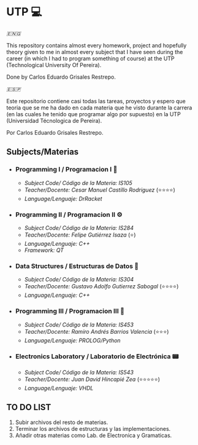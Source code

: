 # **UTP 💻**

*🇪🇳🇬*

This repository contains almost every homework, project and hopefully theory given to me in almost every subject that I have seen during the career (in which I had to program something of course) at the UTP (Technological University Of Pereira).

Done by Carlos Eduardo Grisales Restrepo.

*🇪​​​​​🇸​​​​​🇵​​​​​*

Este repositorio contiene casi todas las tareas, proyectos y espero que teoria que se me ha dado en cada materia que he visto durante la carrera (en las cuales he tenido que programar algo por supuesto) en la UTP (Universidad Técnologica de Pereira).

Por Carlos Eduardo Grisales Restrepo.

## **Subjects/Materias**
- ### **Programming I / Programacion I 🚀**
  - *Subject Code/ Código de la Materia: IS105*
  - *Teacher/Docente: Cesar Manuel Castillo Rodriguez* (⭐⭐⭐⭐)
  - *Language/Lenguaje: DrRacket*
  
- ### **Programming II / Programacion II ⚙️**
  - *Subject Code/ Código de la Materia: IS284*
  - *Teacher/Docente: Felipe Gutiérrez Isaza* (⭐)
  - *Language/Lenguaje: C++*
  - *Framework: QT*
- ### **Data Structures / Estructuras de Datos 🤖**
  - *Subject Code/ Código de la Materia: IS304*
  - *Teacher/Docente: Gustavo Adolfo Gutierrez Sabogal* (⭐⭐⭐⭐)
  - *Language/Lenguaje: C++*
- ### **Programming III / Programacion III 🐍**
  - *Subject Code/ Código de la Materia: IS453*
  - *Teacher/Docente: Ramiro Andrés Barrios Valencia* (⭐⭐⭐)
  - *Language/Lenguaje: PROLOG/Python*
- ### **Electronics Laboratory / Laboratorio de Electrónica 📟**
  - *Subject Code/ Código de la Materia: IS543*
  - *Teacher/Docente: Juan David Hincapié Zea* (⭐⭐⭐⭐⭐)
  - *Language/Lenguaje: VHDL*

## **TO DO LIST**
1. Subir archivos del resto de materias.
2. Terminar los archivos de estructuras y las implementaciones.
3. Añadir otras materias como Lab. de Electronica y Gramaticas. 
